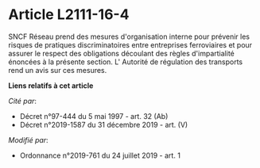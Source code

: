 # Article L2111-16-4

SNCF Réseau prend des mesures d'organisation interne pour prévenir les risques de pratiques discriminatoires entre
entreprises ferroviaires et pour assurer le respect des obligations découlant des règles d'impartialité énoncées à la
présente section. L'       Autorité de régulation des transports rend un avis sur ces mesures.

**Liens relatifs à cet article**

_Cité par_:

  - Décret n°97-444 du 5 mai 1997 - art. 32 (Ab)
  - Décret n°2019-1587 du 31 décembre 2019 - art. (V)

_Modifié par_:

  - Ordonnance n°2019-761 du 24 juillet 2019 - art. 1

